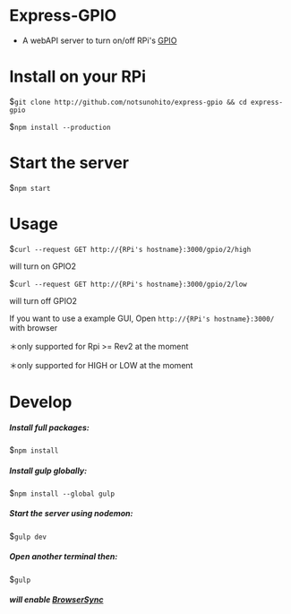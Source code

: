 # Express-GPIO
- A webAPI server to turn on/off RPi's [GPIO](http://www.raspberrypi.org/documentation/usage/gpio/)

# Install on your RPi
$`git clone http://github.com/notsunohito/express-gpio && cd express-gpio`

$`npm install --production`

# Start the server
$`npm start`

# Usage

$`curl --request GET http://{RPi's hostname}:3000/gpio/2/high`

will turn on GPIO2

$`curl --request GET http://{RPi's hostname}:3000/gpio/2/low`

will turn off GPIO2

If you want to use a example GUI, Open `http://{RPi's hostname}:3000/` with browser


＊only supported for Rpi >= Rev2 at the moment

＊only supported for HIGH or LOW at the moment

# Develop
##### Install full packages:
$`npm install`

##### Install gulp globally:
$`npm install --global gulp`

##### Start the server using nodemon:
$`gulp dev`

##### Open another terminal then:
$`gulp`

##### will enable [BrowserSync](http://www.browsersync.io/)
